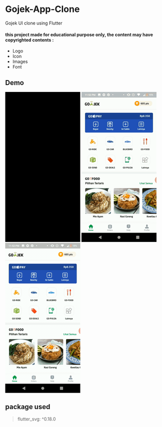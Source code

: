 # Gojek-App-Clone
Gojek UI clone using Flutter

#### this project made for educational purpose only, the content may have copyrighted contents :
- Logo
- Icon
- Images
- Font

## Demo
![Alt Text](https://github.com/AloisiusBagas/Gojek-App-Clone/blob/master/Demo/Demo1.gif) 
![Alt Text](https://github.com/AloisiusBagas/Gojek-App-Clone/blob/master/Demo/Demo2.gif) 
![Alt Text](https://github.com/AloisiusBagas/Gojek-App-Clone/blob/master/Demo/Demo3.gif) 

## package used
>flutter_svg: ^0.18.0



